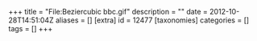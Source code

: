 +++
title = "File:Beziercubic bbc.gif"
description = ""
date = 2012-10-28T14:51:04Z
aliases = []
[extra]
id = 12477
[taxonomies]
categories = []
tags = []
+++


